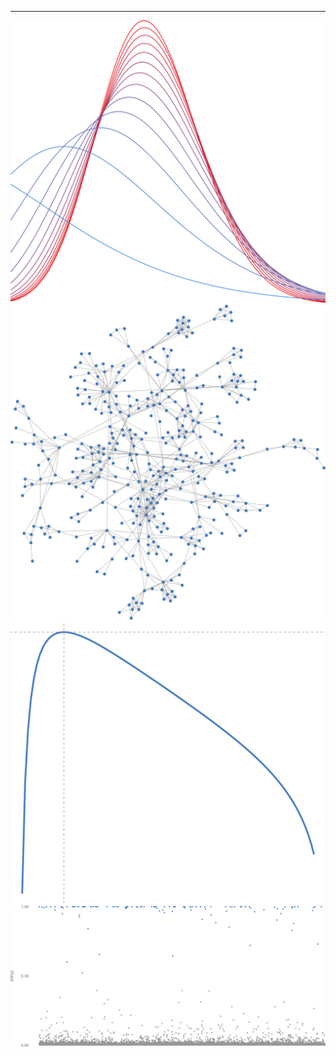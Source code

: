 
---
<div class="container">
  <div class="row no-gutters" style="height: 100px">
    <div class="col-sm">
      <img src="variational_EB.svg" class="img-fluid h-100">
    </div>
    <div class="col-sm">
      <img src="random_graph.svg" class="img-fluid h-100">
    </div>
    <div class="col-sm">
      <img src="plot_ml.svg" class="img-fluid h-100">
    </div>
    <div class="col-sm">
      <img src="plot_ppi.svg" class="img-fluid h-100">
    </div>
  </div>
</div>


<!--
**gleday/gleday** is a ✨ _special_ ✨ repository because its `README.md` (this file) appears on your GitHub profile.

Here are some ideas to get you started:

- 🔭 I’m currently working on ...
- 🌱 I’m currently learning ...
- 👯 I’m looking to collaborate on ...
- 🤔 I’m looking for help with ...
- 💬 Ask me about ...
- 📫 How to reach me: ...
- 😄 Pronouns: ...
- ⚡ Fun fact: ...
-->
